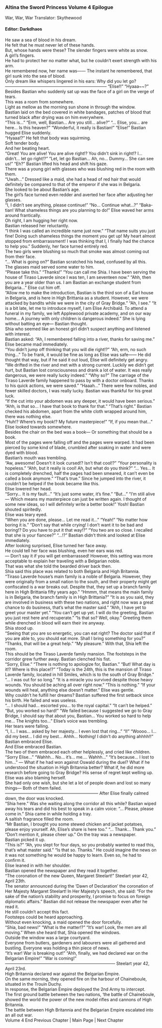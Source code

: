 ### Altina the Sword Princess Volume 4 Epilogue
War, War, War
Translator: Skythewood
#### Editor: Darkdhaos 
He saw a sea of blood in his dream.<br/>
He felt that he must never let of these hands.<br/>
But, whose hands were these?
The slender fingers were white as snow.<br/>
A girl’s fingers.<br/>
He had to protect her no matter what, but he couldn’t exert strength with his arm.<br/>
He remembered now, her name was——
The instant he remembered, that girl sunk into the sea of blood.<br/>
Only dream like whispers lingered in his ears:
Why did you let go?
————————————————————————
“Elise!!”
“Hyaaa~~?”
Besides Bastian who suddenly sat up was the face of a girl on the verge of tears.<br/>
This was a room from somewhere.<br/>
Light as mellow as the morning sun shone in through the window.<br/>
Bastian laid on the bed covered in white bandages, patches of blood that turned black after drying was on him everywhere.<br/>
“This is…”
“Erm, well, Bastian… Are you still… alive?”
“... Elise, you… are here… Is this heaven?”
“Wonderful, it really is Bastian!”
“Elise!”
Bastian hugged Elise suddenly.<br/>
“Hyaaa!?”
He felt that body was squirming.<br/>
Soft tender body.<br/>
And her beating heart.<br/>
“Great! You are alive! You are alive right!? You didn’t sink in right!? I… didn’t… let go right!?”
“Let, let go Bastian… Ah, no… Dummy… She can see us!”
“Eh?”
Bastian lifted his head and shift his gaze.<br/>
There was a young girl with glasses who was blushing red in the room with them.<br/>
“Uwah…”
Dressed like a maid, she had a head of red hair that would definitely be compared to that of the emperor if she was in Belgaria.<br/>
She looked to be about Bastian’s age.<br/>
The girl’s face turned even redder and averted her face after adjusting her glasses.<br/>
“I, I didn’t see anything, please continue!”
“No… Continue what…?”
“Baka-tian! What shameless things are you planning to do!”
Elise waved her arms around frantically.<br/>
Oh right, I am hugging her right now.<br/>
Bastian released her reluctantly.<br/>
“I think I was called an incredible name just now.”
“That name suits you just fine! Doing such shameless things the moment you get up! My heart almost stopped from embarrassment! I was thinking that I, I finally had the chance to help you.”
Suddenly, her face turned entirely red.<br/>
The two girls were blushing so much that smoke was almost coming out from their face.<br/>
“... What is going on?”
Bastian scratched his head, confused by all this.<br/>
The glasses maid served some water to him.<br/>
“Please take this.”
“Thanks!”
“You can call me Shia. I have been serving the house of Tiraso Laverde since I was ten, I am seventeen now.”
“Ahh, then you are a year older than us. I am Bastian an exchange student from Belgaria…”
Elise cut him off.<br/>
“Allow me to make the introduction, Bastian is the third son of a Earl house in Belgaria, and is here in High Brittania as a student. However, we were attacked by bandits while we were in the city of Gray Bridge.”
“Ah, I see.”
“It is a bit late, let me to introduce myself, I am Elise Archibald. To attend a funeral in my family, we left Applewood private academy, and on our way home… A journey with only children is dangerous indeed.”
She is lying without batting an eye— Bastian thought.<br/>
Shia who seemed like an honest girl didn’t suspect anything and listened with interest.<br/>
Bastian asked:
“Ah, I remembered falling into a river, thanks for saving me.”
Elise became mad immediately.<br/>
“You didn’t jump off thinking that you will die right!?”
“Ah, erm, no such thing…”
To be frank, it would be fine as long as Elise was safe—— He did thought that way, but if he said it out loud, Elise will definitely get angry.<br/>
“We drifted in the river and met with a strong current. Luckily we didn’t get hurt, but Bastian lost consciousness and drank a lot of water. It was really dangerous, we were really lucky indeed.”
“Why so?”
The carriage of the Tiraso Laverde family happened to pass by with a doctor onboard. Thanks to his quick actions, we were saved.”
“Haaah…”
There were few nobles, and fewer skilled doctors, I was really lucky. Bastian was thankful for his great luck.<br/>
“If the cut into your abdomen was any deeper, it would have been serious.”
“Ahh, is that so… I have that book to thank for that.”
“That’s right.”
Bastian checked his abdomen, apart from the white cloth wrapped around him, there was nothing else.<br/>
“Huh!? Where’s my book!? My future masterpiece!”
“If, if you mean that…”
Elise looked towards somewhere.<br/>
Besides the chair on the bed was a book— Or something that should be a book.<br/>
Most of the pages were falling off and the pages were warped. It had been pierced by some kind of blade, crumbled after soaking in water and were dyed with blood.<br/>
Bastian’s mouth was trembling.<br/>
“Aw, awesome! Doesn’t it look cursed!? Isn’t that cool!?”
“Your personality is hopeless.”
“Ahh, but it really is cool! Ah, but what do you think?”
“... Yes… It is completely drenched, half the pages had been smeared, it can’t even be called a book anymore.”
“That’s true.”
Since he jumped into the river, it couldn’t be helped if the book became like this.<br/>
Elise lowered her head.<br/>
“Sorry… It is my fault…”
“It’s just some water, it’s fine.”
“But…”
“I’m still alive— Which means my masterpiece can just be written again. I thought of some new ideas, so I will definitely write a better book!”
Yosh! Bastian shouted spiritedly.<br/>
Elise was teary eyed.<br/>
“When you are done, please… Let me read it…”
“Yeah!”
“No matter how boring it is.”
“Don’t say that while crying! I don’t want it to be bad and boring!? Do you have to put it that way!?”
“You two are so close. I recalled that she is your fiancee?”
“...!?”
Bastian didn’t think and looked at Elise immediately.<br/>
After looking surprised, Elise turned her face away.<br/>
He could tell her face was blushing, even her ears was red.<br/>
— Don’t say it if you will get embarrassed!
However, this setting was more acceptable to explain her traveling with a Belgarian noble.<br/>
That was what she told the bearded driver back then.<br/>
Shia said this place was related to both Belgaria and High Britannia.<br/>
“Tiraso Laverde house’s main family is a noble of Belgaria. However, they were originally from a small nation to the south, and their property might get confiscated is a war breaks out. Despite that, they set up a branch family here in High Brittania fifty years ago.”
“Hmmm, that means the main family is in Belgaria, the branch family is in High Brittania?”
“It is as you said, they are involved in business with these two nations, and right now was a great chance to do business, that’s what the master said.”
“Ahh, I have yet to greet your master yet.”
“You can’t get up yet. I will do the greeting, Bastian you just rest here and recuperate.”
“Is that so? Well, okay.”
Greeting them while drenched in blood will earn their ire anyway.<br/>
Shia stood up.<br/>
“Seeing that you are so energetic, you can eat right? The doctor said that if you are able to, you should eat more. Shall I bring something for you?”
“Thanks, that will be a great help.”
“My pleasure.”
With that, Shia left the room.<br/>
This should be the Tiraso Laverde family mansion. The footsteps in the corridor grew further away. Bastian clenched his fist.<br/>
“Sorry, Elise.”
“There is nothing to apologize for, Bastian.”
“But! What day is it!? Where is this place!?”
“Today is the 24th, this is the mansion of Tiraso Laverde family, located in hill Smiles, which is to the south of Gray Bridge.”
“... I was out for so long.”
“It is a miracle you survived despite those heavy wounds. You should be aching all over right now.”
“This is nothing.”
“If your wounds will heal, anything else doesn’t matter.”
Elise was gentle.<br/>
Why couldn’t he fulfill her dreams?
Bastian suffered the first setback since his birth. He failed and was useless.<br/>
“... I should had… escorted you… to the royal capital.”
“It can’t be helped.”
“But, you worked so hard!”
“We failed because I suggested we go to Gray Bridge, I should say that about you, Bastian… You worked so hard to help me… The knights too…”
Elise’s voice was trembling.<br/>
Her tears were falling.<br/>
“I, I… I was… asked by her majesty… I even lost that ring…”
“I!”
“Woooo… I… did my best… I did my best… Ahhh… Nothing! I didn’t do anything ahhhh!!”
Bastian embraced Elise.<br/>
And Elise embraced Bastian.<br/>
The two of them embraced each other helplessly, and cried like children.<br/>
“Sorry Elise…”
“Wahhh… No… it’s… me…. Wahhh…”
“It’s because… I lost to him…”
— What if he had won against Oswald during the duel?
What if he understood the situation in High Britannia better?
What if, he did more research before going to Gray Bridge?
His sense of regret kept welling up.<br/>
Elise was also blaming herself.<br/>
She had only one wish, but she let a lot of people down and lost so many things—
Both of them failed.<br/>
 ——————————————————————
After Elise finally calmed down, the door was knocked.<br/>
“Shia here.”
Was she waiting along the corridor all this while?
Bastian wiped away his tears and did his best to speak in a calm voice:
“... Please, please come in.”
Shia came in while holding a tray.<br/>
A saltish fragrance filled the room.<br/>
“Mr Bastian, I brought you some stewed chicken and jacket potatoes, please enjoy yourself. Ah, Elise’s share is here too.”
“... Thank… Thank you.”
“Don’t mention it, please cheer up.”
On the tray was a newspaper.<br/>
Bastian picked it up.<br/>
“This is?”
“Ah, you slept for four days, so you probably wanted to read this, that’s what master said.”
“Is that so. Thanks.”
He could imagine the news on it was not something he would be happy to learn. Even so, he had to confirm it.<br/>
Elise leaned in with her shoulder.<br/>
Bastian opened the newspaper and they read it together.<br/>
“The coronation of the new Queen, Margaret Steelart!”
Steelart year 42, April 23th.<br/>
The senator announced during the ‘Dawn of Declaration’ the coronation of Her Majesty Margaret Steelart!
In Her Majesty’s speech, she said: “For the sake of the nation’s stability and prosperity, I promise to focus on foreign diplomatic affairs.”
Bastian did not release the newspaper even after he read it.<br/>
He still couldn’t accept this fact.<br/>
Footsteps could be heard approaching.<br/>
Without even knocking, a maid opened the door forcefully.<br/>
“Shia, bad news!”
“What is the matter!?”
“It’s war! Look, the men are all moving.”
When she heard that, Shia opened the windows.<br/>
Outside the window was a large courtyard.<br/>
Everyone from butlers, gardeners and labourers were all gathered and bustling. Everyone was holding a thin piece of news.<br/>
“It’s war! War is breaking out!”
“Ahh, finally, we had declared war on the Belgarian Empire!”
“War is coming!”
——————————————————————————
Steelart year 42, April 23rd.<br/>
High Britannia declared war against the Belgarian Empire.<br/>
On the same morning, they opened fire on the harbour of Chaineboule, situated in the Trouin Duchy.<br/>
In response, the Belgarian Empire deployed the 2nd Army to intercept.<br/>
The first ground battle between the two nations, ‘the battle of Chaineboule, showed the world the power of the new model rifles and cannons of High Britannia.<br/>
The battle between High Britannia and the Belgarian Empire escalated into an all out war.<br/>
Volume 4 End
Previous Chapter | Main Page | Next Chapter
